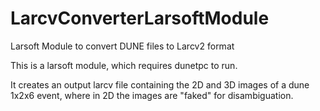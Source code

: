 # LarcvConverterLarsoftModule
Larsoft Module to convert DUNE files to Larcv2 format

This is a larsoft module, which requires dunetpc to run.

It creates an output larcv file containing the 2D and 3D images of a dune 1x2x6 event, where in 2D the images are "faked" for disambiguation.
